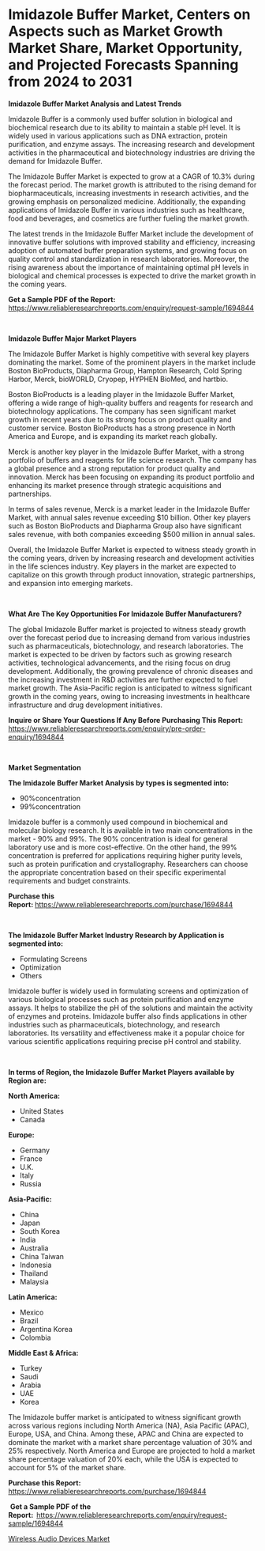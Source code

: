 <p><h1>Imidazole Buffer Market, Centers on Aspects such as Market Growth Market Share, Market Opportunity, and Projected Forecasts Spanning from 2024 to 2031</h1></p><p><strong>Imidazole Buffer Market Analysis and Latest Trends</strong></p>
<p><p>Imidazole Buffer is a commonly used buffer solution in biological and biochemical research due to its ability to maintain a stable pH level. It is widely used in various applications such as DNA extraction, protein purification, and enzyme assays. The increasing research and development activities in the pharmaceutical and biotechnology industries are driving the demand for Imidazole Buffer.</p><p>The Imidazole Buffer Market is expected to grow at a CAGR of 10.3% during the forecast period. The market growth is attributed to the rising demand for biopharmaceuticals, increasing investments in research activities, and the growing emphasis on personalized medicine. Additionally, the expanding applications of Imidazole Buffer in various industries such as healthcare, food and beverages, and cosmetics are further fueling the market growth.</p><p>The latest trends in the Imidazole Buffer Market include the development of innovative buffer solutions with improved stability and efficiency, increasing adoption of automated buffer preparation systems, and growing focus on quality control and standardization in research laboratories. Moreover, the rising awareness about the importance of maintaining optimal pH levels in biological and chemical processes is expected to drive the market growth in the coming years.</p></p>
<p><strong>Get a Sample PDF of the Report:&nbsp;</strong> <a href="https://www.reliableresearchreports.com/enquiry/request-sample/1694844">https://www.reliableresearchreports.com/enquiry/request-sample/1694844</a></p>
<p>&nbsp;</p>
<p><strong>Imidazole Buffer Major Market Players</strong></p>
<p><p>The Imidazole Buffer Market is highly competitive with several key players dominating the market. Some of the prominent players in the market include Boston BioProducts, Diapharma Group, Hampton Research, Cold Spring Harbor, Merck, bioWORLD, Cryopep, HYPHEN BioMed, and hartbio.</p><p>Boston BioProducts is a leading player in the Imidazole Buffer Market, offering a wide range of high-quality buffers and reagents for research and biotechnology applications. The company has seen significant market growth in recent years due to its strong focus on product quality and customer service. Boston BioProducts has a strong presence in North America and Europe, and is expanding its market reach globally.</p><p>Merck is another key player in the Imidazole Buffer Market, with a strong portfolio of buffers and reagents for life science research. The company has a global presence and a strong reputation for product quality and innovation. Merck has been focusing on expanding its product portfolio and enhancing its market presence through strategic acquisitions and partnerships.</p><p>In terms of sales revenue, Merck is a market leader in the Imidazole Buffer Market, with annual sales revenue exceeding $10 billion. Other key players such as Boston BioProducts and Diapharma Group also have significant sales revenue, with both companies exceeding $500 million in annual sales.</p><p>Overall, the Imidazole Buffer Market is expected to witness steady growth in the coming years, driven by increasing research and development activities in the life sciences industry. Key players in the market are expected to capitalize on this growth through product innovation, strategic partnerships, and expansion into emerging markets.</p></p>
<p>&nbsp;</p>
<p><strong>What Are The Key Opportunities For Imidazole Buffer Manufacturers?</strong></p>
<p><p>The global Imidazole Buffer market is projected to witness steady growth over the forecast period due to increasing demand from various industries such as pharmaceuticals, biotechnology, and research laboratories. The market is expected to be driven by factors such as growing research activities, technological advancements, and the rising focus on drug development. Additionally, the growing prevalence of chronic diseases and the increasing investment in R&D activities are further expected to fuel market growth. The Asia-Pacific region is anticipated to witness significant growth in the coming years, owing to increasing investments in healthcare infrastructure and drug development initiatives.</p></p>
<p><strong>Inquire or Share Your Questions If Any Before Purchasing This Report:</strong> <a href="https://www.reliableresearchreports.com/enquiry/pre-order-enquiry/1694844">https://www.reliableresearchreports.com/enquiry/pre-order-enquiry/1694844</a></p>
<p>&nbsp;</p>
<p><strong>Market Segmentation</strong></p>
<p><strong>The Imidazole Buffer Market Analysis by types is segmented into:</strong></p>
<p><ul><li>90%concentration</li><li>99%concentration</li></ul></p>
<p><p>Imidazole buffer is a commonly used compound in biochemical and molecular biology research. It is available in two main concentrations in the market - 90% and 99%. The 90% concentration is ideal for general laboratory use and is more cost-effective. On the other hand, the 99% concentration is preferred for applications requiring higher purity levels, such as protein purification and crystallography. Researchers can choose the appropriate concentration based on their specific experimental requirements and budget constraints.</p></p>
<p><strong>Purchase this Report:&nbsp;</strong><a href="https://www.reliableresearchreports.com/purchase/1694844">https://www.reliableresearchreports.com/purchase/1694844</a></p>
<p>&nbsp;</p>
<p><strong>The Imidazole Buffer Market Industry Research by Application is segmented into:</strong></p>
<p><ul><li>Formulating Screens</li><li>Optimization</li><li>Others</li></ul></p>
<p><p>Imidazole buffer is widely used in formulating screens and optimization of various biological processes such as protein purification and enzyme assays. It helps to stabilize the pH of the solutions and maintain the activity of enzymes and proteins. Imidazole buffer also finds applications in other industries such as pharmaceuticals, biotechnology, and research laboratories. Its versatility and effectiveness make it a popular choice for various scientific applications requiring precise pH control and stability.</p></p>
<p>&nbsp;</p>
<p><strong>In terms of Region, the Imidazole Buffer Market Players available by Region are:</strong></p>
<p>
    <p> <strong> North America: </strong>
        <ul>
            <li>United States</li>
            <li>Canada</li>
        </ul>
        </p> 
    <p> <strong> Europe: </strong>
        <ul>
            <li>Germany</li>
            <li>France</li>
            <li>U.K.</li>
            <li>Italy</li>
            <li>Russia</li>
        </ul>
        </p> 
    <p> <strong> Asia-Pacific: </strong>
        <ul>
            <li>China</li>
            <li>Japan</li>
            <li>South Korea</li>
            <li>India</li>
            <li>Australia</li>
            <li>China Taiwan</li>
            <li>Indonesia</li>
            <li>Thailand</li>
            <li>Malaysia</li>
        </ul>
        </p> 
    <p> <strong> Latin America: </strong>
        <ul>
            <li>Mexico</li>
            <li>Brazil</li>
            <li>Argentina Korea</li>
            <li>Colombia</li>
        </ul>
        </p> 
    <p> <strong> Middle East & Africa: </strong>
        <ul>
            <li>Turkey</li>
            <li>Saudi</li>
            <li>Arabia</li>
            <li>UAE</li>
            <li>Korea</li>
        </ul>
    </p>
    </p>
<p><p>The Imidazole buffer market is anticipated to witness significant growth across various regions including North America (NA), Asia Pacific (APAC), Europe, USA, and China. Among these, APAC and China are expected to dominate the market with a market share percentage valuation of 30% and 25% respectively. North America and Europe are projected to hold a market share percentage valuation of 20% each, while the USA is expected to account for 5% of the market share.</p></p>
<p><strong>Purchase this Report: </strong><a href="https://www.reliableresearchreports.com/purchase/1694844">https://www.reliableresearchreports.com/purchase/1694844</a></p>
<p>&nbsp;<strong>Get a Sample PDF of the Report:&nbsp;&nbsp;</strong><a href="https://www.reliableresearchreports.com/enquiry/request-sample/1694844">https://www.reliableresearchreports.com/enquiry/request-sample/1694844</a></p>
<p><strong></strong></p>
<p><p><a href="https://github.com/angelajermaine/Market-Research-Report-List-2/blob/main/wireless-audio-devices-market.md">Wireless Audio Devices Market</a></p></p>